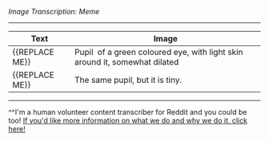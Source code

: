 *Image Transcription: Meme*

---


Text | Image
----|-----
{{REPLACE ME}} | Pupil  of a green coloured eye, with light skin around it, somewhat dilated
{{REPLACE ME}} | The same pupil, but it is tiny. 


---

^^I'm&#32;a&#32;human&#32;volunteer&#32;content&#32;transcriber&#32;for&#32;Reddit&#32;and&#32;you&#32;could&#32;be&#32;too!&#32;[If&#32;you'd&#32;like&#32;more&#32;information&#32;on&#32;what&#32;we&#32;do&#32;and&#32;why&#32;we&#32;do&#32;it,&#32;click&#32;here!](https://www.reddit.com/r/TranscribersOfReddit/wiki/index)